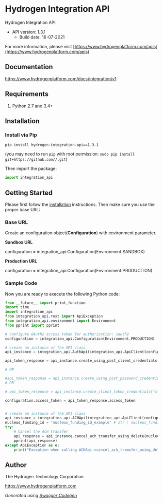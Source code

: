 # Hydrogen Integration API

Hydrogen Integration API
- API version: 1.3.1
  - Build date: 16-07-2021

For more information, please visit [https://www.hydrogenplatform.com/apis](https://www.hydrogenplatform.com/apis)

## Documentation

https://www.hydrogenplatform.com/docs/integration/v1

## Requirements

1. Python 2.7 and 3.4+

## Installation

### Install via Pip

```
pip install hydrogen-integration-api==1.3.1
```
(you may need to run `pip` with root permission: `sudo pip install git+https://github.com//.git`)

Then import the package:
```python
import integration_api 
```

## Getting Started

Please first follow the [installation](#installation) instructions. Then make sure you use the proper base URL:

### Base URL
Create an configuration object(**Configuration**) with environment parameter.

**Sandbox URL**

configuration = integration_api.Configuration(Environment.SANDBOX)

**Production URL**

configuration = integration_api.Configuration(Environment.PRODUCTION)

### Sample Code
Now you are ready to execute the following Python code:

```python
from __future__ import print_function
import time
import integration_api
from integration_api.rest import ApiException
from integration_api.environment import Environment
from pprint import pprint

# Configure OAuth2 access token for authorization: oauth2
configuration = integration_api.Configuration(Environment.PRODUCTION)

# create an instance of the API class
api_instance = integration_api.AuthApi(integration_api.ApiClient(configuration))

api_token_response = api_instance.create_using_post_client_credentials("client_id", "password")

# OR

#api_token_response = api_instance.create_using_post_password_credentials("client_id","password", "username", "secret" )
# OR

# api_token_response = api_instance.create_client_token_credentials("client_id", "password", "client_token");

configuration.access_token = api_token_response.access_token


# create an instance of the API class
api_instance = integration_api.ACHApi(integration_api.ApiClient(configuration))
nucleus_funding_id = 'nucleus_funding_id_example' # str | nucleus_funding_id
try:
    # Cancel the ACH transfer
    api_response = api_instance.cancel_ach_transfer_using_delete(nucleus_funding_id)
    pprint(api_response)
except ApiException as e:
    print("Exception when calling ACHApi->cancel_ach_transfer_using_delete: %s\n" % e)
```

## Author
The Hydrogen Technology Corporation

https://www.hydrogenplatform.com

*Generated using [Swagger Codegen](https://github.com/swagger-api/swagger-codegen)*